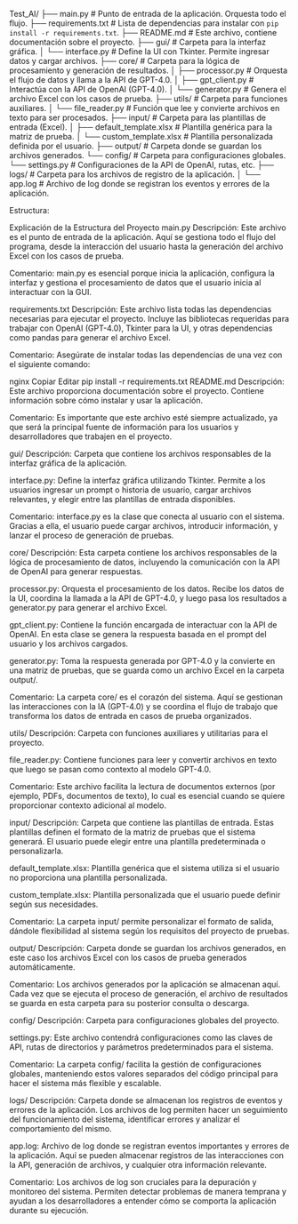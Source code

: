 Test_AI/
├── main.py                   # Punto de entrada de la aplicación. Orquesta todo el flujo.
├── requirements.txt          # Lista de dependencias para instalar con `pip install -r requirements.txt`.
├── README.md                 # Este archivo, contiene documentación sobre el proyecto.
├── gui/                      # Carpeta para la interfaz gráfica.
│   └── interface.py          # Define la UI con Tkinter. Permite ingresar datos y cargar archivos.
├── core/                     # Carpeta para la lógica de procesamiento y generación de resultados.
│   ├── processor.py          # Orquesta el flujo de datos y llama a la API de GPT-4.0.
│   ├── gpt_client.py         # Interactúa con la API de OpenAI (GPT-4.0).
│   └── generator.py          # Genera el archivo Excel con los casos de prueba.
├── utils/                    # Carpeta para funciones auxiliares.
│   └── file_reader.py        # Función que lee y convierte archivos en texto para ser procesados.
├── input/                    # Carpeta para las plantillas de entrada (Excel).
│   ├── default_template.xlsx # Plantilla genérica para la matriz de prueba.
│   └── custom_template.xlsx  # Plantilla personalizada definida por el usuario.
├── output/                   # Carpeta donde se guardan los archivos generados.
└── config/                   # Carpeta para configuraciones globales.
    └── settings.py           # Configuraciones de la API de OpenAI, rutas, etc.
├── logs/                     # Carpeta para los archivos de registro de la aplicación.
│   └── app.log               # Archivo de log donde se registran los eventos y errores de la aplicación.

Estructura:

Explicación de la Estructura del Proyecto
main.py
Descripción: Este archivo es el punto de entrada de la aplicación. Aquí se gestiona todo el flujo del programa, desde la interacción del usuario hasta la generación del archivo Excel con los casos de prueba.

Comentario: main.py es esencial porque inicia la aplicación, configura la interfaz y gestiona el procesamiento de datos que el usuario inicia al interactuar con la GUI.

requirements.txt
Descripción: Este archivo lista todas las dependencias necesarias para ejecutar el proyecto. Incluye las bibliotecas requeridas para trabajar con OpenAI (GPT-4.0), Tkinter para la UI, y otras dependencias como pandas para generar el archivo Excel.

Comentario: Asegúrate de instalar todas las dependencias de una vez con el siguiente comando:

nginx
Copiar
Editar
pip install -r requirements.txt
README.md
Descripción: Este archivo proporciona documentación sobre el proyecto. Contiene información sobre cómo instalar y usar la aplicación.

Comentario: Es importante que este archivo esté siempre actualizado, ya que será la principal fuente de información para los usuarios y desarrolladores que trabajen en el proyecto.

gui/
Descripción: Carpeta que contiene los archivos responsables de la interfaz gráfica de la aplicación.

interface.py: Define la interfaz gráfica utilizando Tkinter. Permite a los usuarios ingresar un prompt o historia de usuario, cargar archivos relevantes, y elegir entre las plantillas de entrada disponibles.

Comentario: interface.py es la clase que conecta al usuario con el sistema. Gracias a ella, el usuario puede cargar archivos, introducir información, y lanzar el proceso de generación de pruebas.

core/
Descripción: Esta carpeta contiene los archivos responsables de la lógica de procesamiento de datos, incluyendo la comunicación con la API de OpenAI para generar respuestas.

processor.py: Orquesta el procesamiento de los datos. Recibe los datos de la UI, coordina la llamada a la API de GPT-4.0, y luego pasa los resultados a generator.py para generar el archivo Excel.

gpt_client.py: Contiene la función encargada de interactuar con la API de OpenAI. En esta clase se genera la respuesta basada en el prompt del usuario y los archivos cargados.

generator.py: Toma la respuesta generada por GPT-4.0 y la convierte en una matriz de pruebas, que se guarda como un archivo Excel en la carpeta output/.

Comentario: La carpeta core/ es el corazón del sistema. Aquí se gestionan las interacciones con la IA (GPT-4.0) y se coordina el flujo de trabajo que transforma los datos de entrada en casos de prueba organizados.

utils/
Descripción: Carpeta con funciones auxiliares y utilitarias para el proyecto.

file_reader.py: Contiene funciones para leer y convertir archivos en texto que luego se pasan como contexto al modelo GPT-4.0.

Comentario: Este archivo facilita la lectura de documentos externos (por ejemplo, PDFs, documentos de texto), lo cual es esencial cuando se quiere proporcionar contexto adicional al modelo.

input/
Descripción: Carpeta que contiene las plantillas de entrada. Estas plantillas definen el formato de la matriz de pruebas que el sistema generará. El usuario puede elegir entre una plantilla predeterminada o personalizarla.

default_template.xlsx: Plantilla genérica que el sistema utiliza si el usuario no proporciona una plantilla personalizada.

custom_template.xlsx: Plantilla personalizada que el usuario puede definir según sus necesidades.

Comentario: La carpeta input/ permite personalizar el formato de salida, dándole flexibilidad al sistema según los requisitos del proyecto de pruebas.

output/
Descripción: Carpeta donde se guardan los archivos generados, en este caso los archivos Excel con los casos de prueba generados automáticamente.

Comentario: Los archivos generados por la aplicación se almacenan aquí. Cada vez que se ejecuta el proceso de generación, el archivo de resultados se guarda en esta carpeta para su posterior consulta o descarga.

config/
Descripción: Carpeta para configuraciones globales del proyecto.

settings.py: Este archivo contendrá configuraciones como las claves de API, rutas de directorios y parámetros predeterminados para el sistema.

Comentario: La carpeta config/ facilita la gestión de configuraciones globales, manteniendo estos valores separados del código principal para hacer el sistema más flexible y escalable.

logs/
Descripción: Carpeta donde se almacenan los registros de eventos y errores de la aplicación. Los archivos de log permiten hacer un seguimiento del funcionamiento del sistema, identificar errores y analizar el comportamiento del mismo.

app.log: Archivo de log donde se registran eventos importantes y errores de la aplicación. Aquí se pueden almacenar registros de las interacciones con la API, generación de archivos, y cualquier otra información relevante.

Comentario: Los archivos de log son cruciales para la depuración y monitoreo del sistema. Permiten detectar problemas de manera temprana y ayudan a los desarrolladores a entender cómo se comporta la aplicación durante su ejecución.